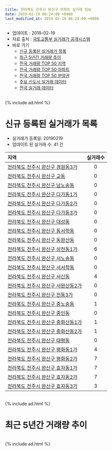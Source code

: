 ```yaml
---
title: 전라북도 전주시 완산구 아파트 실거래 정보
date: 2019-02-19 06:24:09 +0900
last_modified_at: 2019-02-19 06:24:09 +0900
---
```


* 업데이트 : 2019-02-19
* 자료 출처 : [국토교통부 실거래가 공개시스템](http://rt.molit.go.kr)
* 바로 가기
    * [신규 등록된 실거래가 목록](#신규-등록된-실거래가-목록)
    * [최근 5년간 거래량 추이](#최근-5년간-거래량-추이)
    * [전국 거래량 TOP 50 지역](https://inasie.github.io/apt-trade-info/최근-3개월-전국에서-가장-거래가-많이-발생한-지역)
    * [전국 거래량 TOP 50 아파트](https://inasie.github.io/apt-trade-info/최근-3개월-전국에서-가장-거래가-많이-발생한-아파트)
    * [전국 거래량 TOP 50 분양권](https://inasie.github.io/apt-trade-info/최근-3개월-전국에서-가장-거래가-많이-발생한-분양권)
    * [주요 신도시 실거래 데이터](https://inasie.github.io/apt-trade-info/주요-신도시)
    * [전국 실거래 데이터](https://inasie.github.io/apt-trade-info/전국)

<br>
{% include ad.html %}
<br>

# 신규 등록된 실거래가 목록
* 실거래가 등록일: 20190219
* 업데이트 된 실거래 수: 41 건


|지역|실거래수|
|:---|:---:|
|[전라북도 전주시 완산구 경원동3가](https://inasie.github.io/apt-trade-info/전라북도-전주시-완산구-경원동3가)|0|
|[전라북도 전주시 완산구 교동](https://inasie.github.io/apt-trade-info/전라북도-전주시-완산구-교동)|0|
|[전라북도 전주시 완산구 남노송동](https://inasie.github.io/apt-trade-info/전라북도-전주시-완산구-남노송동)|0|
|[전라북도 전주시 완산구 다가동1가](https://inasie.github.io/apt-trade-info/전라북도-전주시-완산구-다가동1가)|0|
|[전라북도 전주시 완산구 다가동2가](https://inasie.github.io/apt-trade-info/전라북도-전주시-완산구-다가동2가)|0|
|[전라북도 전주시 완산구 다가동3가](https://inasie.github.io/apt-trade-info/전라북도-전주시-완산구-다가동3가)|0|
|[전라북도 전주시 완산구 대성동](https://inasie.github.io/apt-trade-info/전라북도-전주시-완산구-대성동)|0|
|[전라북도 전주시 완산구 동서학동](https://inasie.github.io/apt-trade-info/전라북도-전주시-완산구-동서학동)|0|
|[전라북도 전주시 완산구 동완산동](https://inasie.github.io/apt-trade-info/전라북도-전주시-완산구-동완산동)|0|
|[전라북도 전주시 완산구 삼천동1가](https://inasie.github.io/apt-trade-info/전라북도-전주시-완산구-삼천동1가)|6|
|[전라북도 전주시 완산구 서노송동](https://inasie.github.io/apt-trade-info/전라북도-전주시-완산구-서노송동)|0|
|[전라북도 전주시 완산구 서서학동](https://inasie.github.io/apt-trade-info/전라북도-전주시-완산구-서서학동)|0|
|[전라북도 전주시 완산구 서신동](https://inasie.github.io/apt-trade-info/전라북도-전주시-완산구-서신동)|4|
|[전라북도 전주시 완산구 서완산동2가](https://inasie.github.io/apt-trade-info/전라북도-전주시-완산구-서완산동2가)|0|
|[전라북도 전주시 완산구 전동3가](https://inasie.github.io/apt-trade-info/전라북도-전주시-완산구-전동3가)|0|
|[전라북도 전주시 완산구 중노송동](https://inasie.github.io/apt-trade-info/전라북도-전주시-완산구-중노송동)|1|
|[전라북도 전주시 완산구 중인동](https://inasie.github.io/apt-trade-info/전라북도-전주시-완산구-중인동)|0|
|[전라북도 전주시 완산구 중화산동1가](https://inasie.github.io/apt-trade-info/전라북도-전주시-완산구-중화산동1가)|1|
|[전라북도 전주시 완산구 중화산동2가](https://inasie.github.io/apt-trade-info/전라북도-전주시-완산구-중화산동2가)|1|
|[전라북도 전주시 완산구 태평동](https://inasie.github.io/apt-trade-info/전라북도-전주시-완산구-태평동)|0|
|[전라북도 전주시 완산구 평화동1가](https://inasie.github.io/apt-trade-info/전라북도-전주시-완산구-평화동1가)|4|
|[전라북도 전주시 완산구 평화동2가](https://inasie.github.io/apt-trade-info/전라북도-전주시-완산구-평화동2가)|7|
|[전라북도 전주시 완산구 효자동1가](https://inasie.github.io/apt-trade-info/전라북도-전주시-완산구-효자동1가)|7|
|[전라북도 전주시 완산구 효자동2가](https://inasie.github.io/apt-trade-info/전라북도-전주시-완산구-효자동2가)|7|
|[전라북도 전주시 완산구 효자동3가](https://inasie.github.io/apt-trade-info/전라북도-전주시-완산구-효자동3가)|3|


<br>
{% include ad.html %}
<br>

# 최근 5년간 거래량 추이


<div style="width:100%;">
    <canvas id="deal_progress" height="200"></canvas>
</div>

<script>
new Chart(document.getElementById("deal_progress"), {
    type: 'line',
    data: {
        labels: ['201402','201403','201404','201405','201406','201407','201408','201409','201410','201411','201412','201501','201502','201503','201504','201505','201506','201507','201508','201509','201510','201511','201512','201601','201602','201603','201604','201605','201606','201607','201608','201609','201610','201611','201612','201701','201702','201703','201704','201705','201706','201707','201708','201709','201710','201711','201712','201801','201802','201803','201804','201805','201806','201807','201808','201809','201810','201811','201812','201901','201902'],
        datasets: [{
            label: '매매',
            pointRadius: 1,
            data: [503, 447, 378, 379, 375, 365, 412, 464, 566, 465, 386, 530, 428, 698, 576, 502, 514, 514, 441, 457, 555, 469, 404, 442, 492, 607, 528, 431, 459, 368, 467, 452, 584, 442, 352, 330, 464, 474, 393, 463, 383, 351, 341, 445, 386, 446, 402, 648, 439, 586, 411, 416, 533, 372, 396, 400, 523, 353, 365, 295, 51],
            borderColor: "rgba(255, 201, 14, 1)",
            backgroundColor: "rgba(255, 201, 14, 0.5)",
            fill: false,
            lineTension: 0
        },{
            label: '전월세',
            pointRadius: 1,
            data: [329, 315, 334, 299, 232, 234, 209, 233, 246, 215, 229, 276, 235, 285, 262, 228, 196, 220, 186, 201, 267, 261, 228, 296, 284, 253, 284, 233, 210, 192, 197, 188, 219, 214, 230, 218, 260, 213, 222, 228, 201, 230, 206, 202, 201, 266, 207, 307, 269, 320, 288, 265, 271, 205, 227, 253, 269, 193, 166, 181, 48],
            borderColor: "rgba(0, 141, 185, 1)",
            backgroundColor: "rgba(0, 141, 185, 0.5)",
            fill: false,
            lineTension: 0
        }
        ]
    },
    options: {
        responsive: true,
        title: {
            display: false
        },
        tooltips: {
            mode: 'index',
            intersect: false
        },
        hover: {
            mode: 'nearest',
            intersect: true
        },
        scales: {
            xAxes: [{
                display: true,
                scaleLabel: {
                    display: true,
                    labelString: '년/월'
                }
            }],
            yAxes: [{
                display: true,
                ticks: {
                    suggestedMin: 0,
                },
                scaleLabel: {
                    display: true,
                    labelString: '실거래 수'
                }
            }]
        }
    }
});

</script>


<br>
{% include ad.html %}
<br>

